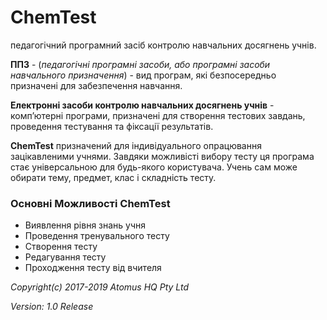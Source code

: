 # ChemTest
педагогічний програмний засіб контролю навчальних досягнень учнів.

**ППЗ** - (*педагогічні програмні засоби, або програмні засоби навчального призначення*) - вид програм, які безпосередньо призначені для забезпечення навчання.
 
**Електронні засоби контролю навчальних досягнень учнів** - комп’ютерні програми, призначені для створення тестових завдань, проведення тестування та фіксації результатів.

**ChemTest** призначений для індивідуального опрацювання зацікавленими учнями. Завдяки можливісті вибору тесту ця програма стає універсальною для будь-якого користувача. Учень сам може обирати тему, предмет, клас і складність тесту.

### Основні Можливості ChemTest
- Виявлення рівня знань учня
- Проведення тренувального тесту 
- Створення тесту
- Редагування тесту
- Проходження тесту вiд вчителя

*Copyright(c) 2017-2019 Atomus HQ Pty Ltd*

*Version: 1.0 Release*
